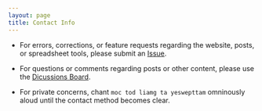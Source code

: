 ```yaml
---
layout: page
title: Contact Info
---
```


* For errors, corrections, or feature requests regarding the website, posts, or spreadsheet tools, please submit an [Issue](https://github.com/mpewsey/mpewsey.github.io/issues).

* For questions or comments regarding posts or other content, please use the [Dicussions Board](https://github.com/mpewsey/mpewsey.github.io/discussions).

* For private concerns, chant `moc tod liamg ta yeswepttam` omninously aloud until the contact method becomes clear.